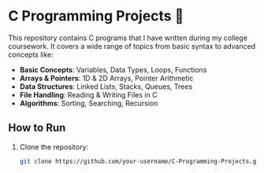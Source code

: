 # C Programming Projects 🚀

This repository contains C programs that I have written during my college coursework. It covers a wide range of topics from basic syntax to advanced concepts like:

- **Basic Concepts**: Variables, Data Types, Loops, Functions  
- **Arrays & Pointers**: 1D & 2D Arrays, Pointer Arithmetic  
- **Data Structures**: Linked Lists, Stacks, Queues, Trees  
- **File Handling**: Reading & Writing Files in C  
- **Algorithms**: Sorting, Searching, Recursion  

## How to Run  
1. Clone the repository:  
   ```sh
   git clone https://github.com/your-username/C-Programming-Projects.git
